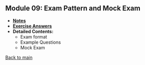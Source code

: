 ## Module 09: Exam Pattern and Mock Exam

- **[Notes](notes.md)**
- **[Exercise Answers](exercises/README.md)**
- **Detailed Contents:**
  - Exam format
  - Example Questions
  - Mock Exam

[Back to main](https://github.com/rot0xd/SecurityTube-Python-Scripting-Expert/blob/master/README.md)
